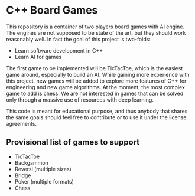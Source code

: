 # C++ Board Games
This repository is a container of two players board games with AI engine. The engines are not supposed to be state of 
the art, but they should work reasonably well. In fact the goal of this project is two-folds:  
- Learn software development in C++ 
- Learn AI for games

The first game to be implemented will be TicTacToe, which is the easiest game around, especially to build an AI. 
While gaining more experience with this project, new games will be added to explore more features of C++ for engineering 
and new game algorithms. 
At the moment, the most complex game to add is chess. We are not interested in games that can be solved only through 
a massive use of resources with deep learning.  

This code is meant for educational purpose, and thus anybody that shares the same goals should 
feel free to contribute or to use it under the license agreements.

## Provisional list of games to support
- TicTacToe
- Backgammon
- Reversi (multiple sizes)
- Bridge
- Poker (multiple formats)
- Chess